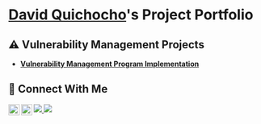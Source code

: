 # <a href="https://www.linkedin.com/in/quichochodavid/">David Quichocho</a>'s Project Portfolio

## ⚠️ Vulnerability Management Projects

- **[Vulnerability Management Program Implementation](https://github.com/joshcybertest/vulnerability-management-program)**

## 🤳 Connect With Me

[<img align="left" alt="___________ | YouTube" width="22px" src="https://cdn.jsdelivr.net/npm/simple-icons@v3/icons/youtube.svg" />][youtube]
[<img align="left" alt="___________ | LinkedIn" width="22px" src="https://cdn.jsdelivr.net/npm/simple-icons@v3/icons/linkedin.svg" />][linkedin]

[youtube]: https://www.youtube.com/@davequichocho5078
[linkedin]: https://www.linkedin.com/in/quichochodavid/

<!--
<img width="35" alt="image" src="https://github.com/user-attachments/assets/2f41c7cd-5ea8-4475-b451-a37161b6c3fb"> 
<img width="35" alt="image" src="https://github.com/user-attachments/assets/77649969-9910-4994-8b96-74a116cfb2a8">
-->

<picture>
  <a href="https://github.com/quichochodd/github-readme-stats">
    <img src="https://github-readme-stats.vercel.app/api?username=quichochodd&theme=gotham&show_icons=true&rank_icon=github"/>
  </a>
</picture>
<picture>
  <a href="https://github.com/quichochodd/github-readme-stats">
    <img src="https://github-readme-stats.vercel.app/api/top-langs/?username=quichochodd&layout=compact&theme=gotham&show_icon=true&rank_icon=github" />
  </a>
</picture>

